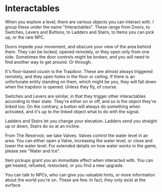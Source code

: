 # Interactables

When you explore a level, there are various objects you can interact with. I group these under the name "Interactables". These range from Doors, to Switches, Levers and Buttons, to Ladders and Stairs, to Items you can pick up, or the rare NPC.

Doors impede your movement, and obscure your view of the area behind them. They can be locked, opened remotely, or they open only from one side. Sometimes the door controls might be broken, and you will need to find another way to get around. Or through.

It's floor-based cousin is the Trapdoor. These are almost always triggered remotely, and they open holes in the floor or ceiling. If there is an unfortunate entity standing on them, which might be you, they will fall down when the trapdoor is opened. Unless they fly, of course.

Switches and Levers are similar, in that they trigger other interactables according to their state. They're either on or off, and so is the object they're linked too. On the contrary, a button will always do something when activated, and it's up to the linked object what to do with the signal.

Ladders and Stairs let you change your elevation. Ladders send you straight up or down, Stairs do so at an incline.

From The Reservoir, we take Valves. Valves control the water level in an area. You can either open a Valve, increasing the water level, or close and lower the water level. For extended details on how water works in the game, please see "Water and Ice".

Item pickups grant you an immediate effect when interacted with. You can get healed, refueled, restocked, or you find a new upgrade.

You can talk to NPCs, who can give you valuable hints, or more information about the world you're on. These are few. In fact, they only exist at the surface.
